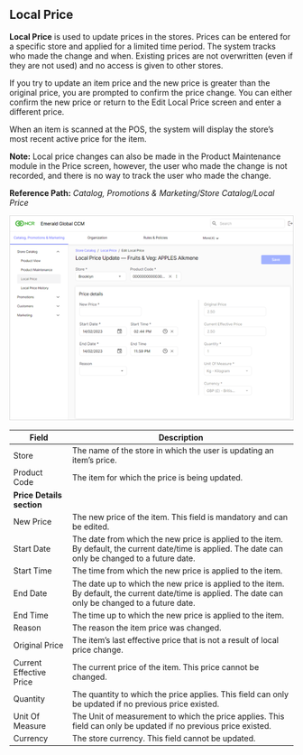 ## Local Price

**Local Price** is used to update prices in the stores. Prices can be entered for a specific store and applied for a limited time period. The system tracks who made the change and when. Existing prices are not overwritten (even if they are not used) and no access is given to other stores.

If you try to update an item price and the new price is greater than the original price, you are prompted to confirm the price change. You can either confirm the new price or return to the Edit Local Price screen and enter a different price.

When an item is scanned at the POS, the system will display the store’s most recent active price for the item.

**Note:** Local price changes can also be made in the Product Maintenance module in the Price screen, however, the user who made the change is not recorded, and there is no way to track the user who made the change.

**Reference Path:** *Catalog, Promotions & Marketing/Store Catalog/Local Price*

![Local Price Screen](/Images/LocalPriceScreen.png)

|**Field**|**Description**|
|---------|----------|
|Store|The name of the store in which the user is updating an item’s price.|
|Product Code|The item for which the price is being updated.|
|**Price Details section**|| 
|New Price|The new price of the item. This field is mandatory and can be edited.|
|Start Date|The date from which the new price is applied to the item. By default, the current date/time is applied. The date can only be changed to a future date.|
|Start Time|The time from which the new price is applied to the item.|
|End Date|The date up to which the new price is applied to the item. By default, the current date/time is applied. The date can only be changed to a future date.|
|End Time|The time up to which the new price is applied to the item.|
|Reason|The reason the item price was changed.|
|Original Price|The item’s last effective price that is not a result of local price change.|
|Current Effective Price|The current price of the item. This price cannot be changed.
|Quantity|The quantity to which the price applies. This field can only be updated if no previous price existed.|
|Unit Of Measure|The Unit of measurement to which the price applies. This field can only be updated if no previous price existed.|
|Currency|The store currency. This field cannot be updated.|